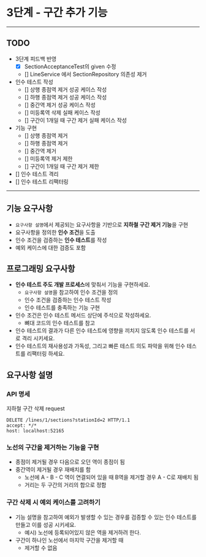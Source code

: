 3단계 - 구간 추가 기능
===

***

## TODO
- 3단계 피드백 반영
  - [X] SectionAcceptanceTest의 given 수정
  - [] LineService 에서 SectionRepository 의존성 제거
- 인수 테스트 작성
  - [] 상행 종점역 제거 성공 케이스 작성
  - [] 하행 종점역 제거 성공 케이스 작성
  - [] 중간역 제거 성공 케이스 작성
  - [] 미등록역 삭제 실패 케이스 작성
  - [] 구간이 1개일 때 구간 제거 실패 케이스 작성
- 기능 구현
  - [] 상행 종점역 제거
  - [] 하행 종점역 제거
  - [] 중간역 제거
  - [] 미등록역 제거 제한
  - [] 구간이 1개일 때 구간 제거 제한
- [] 인수 테스트 격리
- [] 인수 테스트 리팩터링

***

## 기능 요구사항
- `요구사항 설명`에서 제공되는 요구사항을 기반으로 **지하철 구간 제거 기능**을 구현
- 요구사항을 정의한 **인수 조건**을 도출
- 인수 조건을 검증하는 **인수 테스트**를 작성
- 예외 케이스에 대한 검증도 포함

## 프로그래밍 요구사항
- **인수 테스트 주도 개발 프로세스**에 맞춰서 기능을 구현하세요.
  - `요구사항 설명`을 참고하여 인수 조건을 정의
  - 인수 조건을 검증하는 인수 테스트 작성
  - 인수 테스트를 충족하는 기능 구현
- 인수 조건은 인수 테스트 메서드 상단에 주석으로 작성하세요.
  - 뼈대 코드의 인수 테스트를 참고
- 인수 테스트의 결과가 다른 인수 테스트에 영향을 끼치지 않도록 인수 테스트를 서로 격리 시키세요.
- 인수 테스트의 재사용성과 가독성, 그리고 빠른 테스트 의도 파악을 위해 인수 테스트를 리팩터링 하세요.

## 요구사항 설명
### API 명세
지하철 구간 삭제 request
```text
DELETE /lines/1/sections?stationId=2 HTTP/1.1
accept: */*
host: localhost:52165
```
### 노선의 구간을 제거하는 기능을 구현
- 종점이 제거될 경우 다음으로 오던 역이 종점이 됨
- 중간역이 제거될 경우 재배치를 함
  - 노선에 A - B - C 역이 연결되어 있을 때 B역을 제거할 경우 A - C로 재배치 됨
  - 거리는 두 구간의 거리의 합으로 정함
### 구간 삭제 시 예외 케이스를 고려하기
- 기능 설명을 참고하여 예외가 발생할 수 있는 경우를 검증할 수 있는 인수 테스트를 만들고 이를 성공 시키세요.
  - 예시) 노선에 등록되어있지 않은 역을 제거하려 한다.
- 구간이 하나인 노선에서 마지막 구간을 제거할 때
  - 제거할 수 없음
